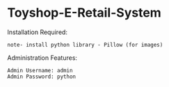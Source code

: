 # Toyshop-E-Retail-System

Installation Required:

    note- install python library - Pillow (for images)


Administration Features:

    Admin Username: admin
    Admin Password: python
